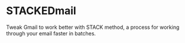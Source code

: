 # STACKEDmail
Tweak Gmail to work better with STACK method, a process for working through your email faster in batches.
